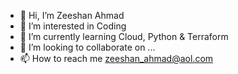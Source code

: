 - 👋 Hi, I’m Zeeshan Ahmad
- 👀 I’m interested in Coding
- 🌱 I’m currently learning Cloud, Python & Terraform
- 💞️ I’m looking to collaborate on ...
- 📫 How to reach me <zeeshan_ahmad@aol.com>

<!---
beingzeeshan/beingzeeshan is a ✨ special ✨ repository because its `README.md` (this file) appears on your GitHub profile.
You can click the Preview link to take a look at your changes.
--->
